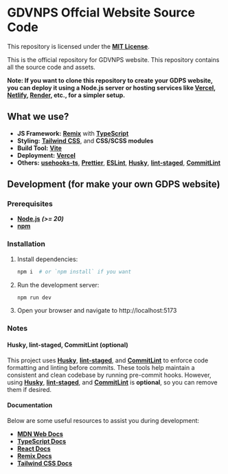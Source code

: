 # GDVNPS Offcial Website Source Code

This repository is licensed under the **[MIT License](LICENSE)**.

This is the official repository for GDVNPS website. This repository contains all the source code and assets.

**Note: If you want to clone this repository to create your GDPS website, you can deploy it using a Node.js server or hosting services like **[Vercel](https://vercel.com/)**, **[Netlify](https://www.netlify.com/)**, **[Render](https://render.com/)**, etc., for a simpler setup.**

## What we use?

- **JS Framework:** **[Remix](https://remix.run/)** with **[TypeScript](https://www.typescriptlang.org/)**
- **Styling:** **[Tailwind CSS](https://tailwindcss.com/)**, and **CSS/SCSS modules**
- **Build Tool:** **[Vite](https://vite.dev/)**
- **Deployment:** **[Vercel](https://vercel.com/)**
- **Others:** **[usehooks-ts](https://usehooks-ts.com/)**, **[Prettier](https://prettier.io/)**, **[ESLint](https://eslint.org/)**, **[Husky](https://typicode.github.io/husky/)**, **[lint-staged](https://github.com/lint-staged/lint-staged)**, **[CommitLint](https://commitlint.js.org)**

## Development (for make your own GDPS website)

### Prerequisites

- **[Node.js](https://nodejs.org/)** **_(>= 20)_**
- **[npm](https://www.npmjs.com/)**

### Installation

1. Install dependencies:

   ```sh
   npm i  # or `npm install` if you want
   ```

2. Run the development server:

   ```sh
   npm run dev
   ```

3. Open your browser and navigate to http://localhost:5173

### Notes

#### Husky, lint-staged, CommitLint (optional)

This project uses **[Husky](https://typicode.github.io/husky/)**, **[lint-staged](https://github.com/lint-staged/lint-staged)**, and **[CommitLint](https://commitlint.js.org)** to enforce code formatting and linting before commits. These tools help maintain a consistent and clean codebase by running pre-commit hooks. However, using **[Husky](https://typicode.github.io/husky/)**, **[lint-staged](https://github.com/lint-staged/lint-staged)**, and **[CommitLint](https://commitlint.js.org)** is **optional**, so you can remove them if desired.

#### Documentation

Below are some useful resources to assist you during development:

- **[MDN Web Docs](https://developer.mozilla.org/)**
- **[TypeScript Docs](https://www.typescriptlang.org/docs/)**
- **[React Docs](https://react.dev/)**
- **[Remix Docs](https://remix.run/docs/)**
- **[Tailwind CSS Docs](https://tailwindcss.com/docs/)**
